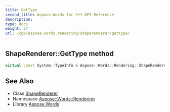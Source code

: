 ```yaml
---
title: GetType
second_title: Aspose.Words for C++ API Reference
description: 
type: docs
weight: 27
url: /cpp/aspose.words.rendering/shaperenderer/gettype/
---
```

## ShapeRenderer::GetType method




```cpp
virtual const System::TypeInfo & Aspose::Words::Rendering::ShapeRenderer::GetType() const override
```

## See Also

* Class [ShapeRenderer](../)
* Namespace [Aspose::Words::Rendering](../../)
* Library [Aspose.Words](../../../)
